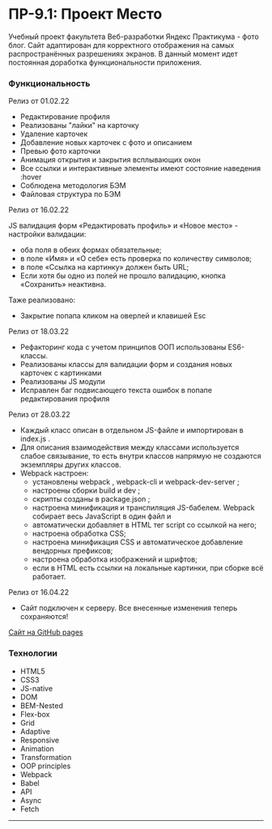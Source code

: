 #  ПР-9.1: Проект Место

Учебный проект факультета Веб-разработки Яндекс Практикума - фото блог. Сайт адаптирован для корректного отображения на самых распространённых разрешениях экранов. В данный момент идет постоянная доработка функциональности приложения.

### Функциональность

Релиз от 01.02.22

* Редактирование профиля
* Реализованы "лайки" на карточку
* Удаление карточек
* Добавление новых карточек с фото и описанием
* Превью фото карточки
* Анимация открытия и закрытия всплывающих окон
* Все ссылки и интерактивные элементы имеют состояние наведения :hover
* Соблюдена методология БЭМ
* Файловая структура по БЭМ

Релиз от 16.02.22

JS валидация форм «Редактировать профиль» и «Новое место» - настройки валидации:
* оба поля в обеих формах обязательные;
* в поле «Имя» и «О себе» есть проверка по количеству символов;
* в поле «Ссылка на картинку» должен быть URL;
* Если хотя бы одно из полей не прошло валидацию, кнопка «Сохранить» неактивна.

Таже реализовано:
* Закрытие попапа кликом на оверлей и клавишей Esc

Релиз от 18.03.22

* Рефакторинг кода с учетом принципов ООП использованы ES6-классы.
* Реализованы классы для валидации форм и создания новых карточек с картинками
* Реализованы JS модули
* Исправлен баг подвисающего текста ошибок в попапе редактирования профиля

Релиз от 28.03.22

* Каждый класс описан в отдельном JS-файле и импортирован в index.js .
* Для описания взаимодействия между классами используется слабое связывание, то есть внутри классов напрямую не создаются экземпляры других классов.
* Webpack настроен:
    - установлены webpack , webpack-cli и webpack-dev-server ;
    - настроены сборки build и dev ;
    - скрипты созданы в package.json ;
    - настроена минификация и транспиляция JS-бабелем. Webpack собирает весь JavaScript в один файл и
    - автоматически добавляет в HTML тег script со ссылкой на него;
    - настроена обработка CSS;
    - настроена минификация CSS и автоматическое добавление вендорных префиксов;
    - настроена обработка изображений и шрифтов;
    - если в HTML есть ссылки на локальные картинки, при сборке всё работает.

Релиз от 16.04.22

* Сайт подключен к серверу. Все внесенные изменения теперь сохраняются!

[Сайт на GitHub pages](https://beardy-raccoon.github.io/mesto/index.html)

### Технологии
* HTML5
* CSS3
* JS-native
* DOM
* BEM-Nested
* Flex-box
* Grid
* Adaptive
* Responsive
* Animation
* Transformation
* OOP principles
* Webpack
* Babel
* API
* Async
* Fetch
****
